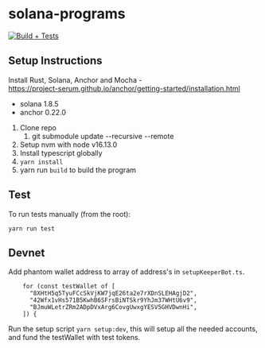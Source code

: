 # solana-programs

[![Build + Tests](https://github.com/Dcaf-Protocol/solana-programs/actions/workflows/build-and-test.yml/badge.svg)](https://github.com/Dcaf-Protocol/solana-programs/actions/workflows/build-and-test.yml)

## Setup Instructions

Install Rust, Solana, Anchor and Mocha - <br>
https://project-serum.github.io/anchor/getting-started/installation.html

- solana 1.8.5
- anchor 0.22.0

1. Clone repo
   1. git submodule update --recursive --remote
2. Setup nvm with node v16.13.0
3. Install typescript globally
4. `yarn install`
5. yarn run `build` to build the program

## Test

To run tests manually (from the root):

`yarn run test`

## Devnet

Add phantom wallet address to array of address's in `setupKeeperBot.ts`.

```
    for (const testWallet of [
      "8XHtH5q5TyuFCcSkVjKW7jqE26ta2e7rXDnSLEHAgjD2",
      "42Wfx1vHs571B5KwhB6SFrsBiNTSkr9YhJm37WHtU6v9",
      "BJmuWLetrZRm2ADpDVxArg6CovgUwxgYESV5GHVDwnHi",
    ]) {
```

Run the setup script `yarn setup:dev`, this will setup all the needed accounts, and fund the testWallet with test tokens.
